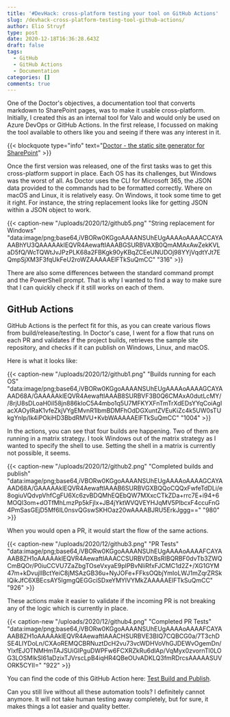 ```yaml
---
title: '#DevHack: cross-platform testing your tool on GitHub Actions'
slug: /devhack-cross-platform-testing-tool-github-actions/
author: Elio Struyf
type: post
date: 2020-12-18T16:36:28.643Z
draft: false
tags:
  - GitHub
  - GitHub Actions
  - Documentation
categories: []
comments: true
---
```


One of the Doctor's objectives, a documentation tool that converts markdown to SharePoint pages, was to make it usable cross-platform. Initially, I created this as an internal tool for Valo and would only be used on Azure DevOps or GitHub Actions. In the first release, I focussed on making the tool available to others like you and seeing if there was any interest in it.

{{< blockquote type="info" text="[Doctor - the static site generator for SharePoint](https://www.eliostruyf.com/doctor-static-site-generator-sharepoint/)" >}}

Once the first version was released, one of the first tasks was to get this cross-platform support in place. Each OS has its challenges, but Windows was the worst of all. As Doctor uses the CLI for Microsoft 365, the JSON data provided to the commands had to be formatted correctly. Where on macOS and Linux, it is relatively easy. On Windows, it took some time to get it right. For instance, the string replacement looks like for getting JSON within a JSON object to work.

{{< caption-new "/uploads/2020/12/github5.png" "String replacement for Windows"  "data:image/png;base64,iVBORw0KGgoAAAANSUhEUgAAAAoAAAACCAYAAABhYU3QAAAAAklEQVR4AewaftIAAABGSURBVAXB0QmAMAxAwZekKVLaD5fQ/WcTQWtJvJPzPLK68a2FBKgk90yKBqZCEeUNUDOj98YYjVqdtYJt7EQmpSjXM3F3fqUkFeU2roWZAAAAAElFTkSuQmCC" "316" >}}

There are also some differences between the standard command prompt and the PowerShell prompt. That is why I wanted to find a way to make sure that I can quickly check if it still works on each of them.

## GitHub Actions

GitHub Actions is the perfect fit for this, as you can create various flows from build/release/testing. In Doctor's case, I went for a flow that runs on each PR and validates if the project builds, retrieves the sample site repository, and checks if it can publish on Windows, Linux, and macOS.

Here is what it looks like:

{{< caption-new "/uploads/2020/12/github1.png" "Builds running for each OS"  "data:image/png;base64,iVBORw0KGgoAAAANSUhEUgAAAAoAAAAGCAYAAAD68A/GAAAAAklEQVR4AewaftIAAAB8SURBVF3B0Q6CMAxA0dutLcMY//8rjU8sDLoaH0iI58jn886kIoC5A4mbo1q5U7MFKYXFnTmTrXdEDsYYqCoiAgIacXAOyIRaK1vfeZkjVYgEMvnR1lbmBDMFhOdDGXuntZVEuKiZc4k5UW0sTUkgYnIp/Ik4iPOkiHD3BbdRMVU+KvbWAAAAAElFTkSuQmCC" "1004" >}}

In the actions, you can see that four builds are happening. Two of them are running in a matrix strategy. I took Windows out of the matrix strategy as I wanted to specify the shell to use. Setting the shell in a matrix is currently not possible, it seems.

{{< caption-new "/uploads/2020/12/github2.png" "Completed builds and publish"  "data:image/png;base64,iVBORw0KGgoAAAANSUhEUgAAAAoAAAAGCAYAAAD68A/GAAAAAklEQVR4AewaftIAAAB6SURBVGXBQQoCQQxFwfeTdDLi/e8ogiuVQdvpVhfCgFU6Xc6zvBDQMhEQEbQW7MXxcCTkZDa+rrc7E+i94+6MOQl3om+dOTfMhLmzPp5kFjIx+JB4jYktWVQVEYHJqMV5PlbcxF4ccuFnG4PmSasGEjD5Mf6IL0nsvQGswSKHOaz20wAAAABJRU5ErkJggg==" "980" >}}

When you would open a PR, it would start the flow of the same actions.

{{< caption-new "/uploads/2020/12/github3.png" "PR Tests"  "data:image/png;base64,iVBORw0KGgoAAAANSUhEUgAAAAoAAAAFCAYAAAB8ZH1oAAAAAklEQVR4AewaftIAAACCSURBVDXBsRIBQRBF0dvTb3ZWQCmBQOr/P0iuCCVU7ZaZbgTOseVxyaE9pIPBvNliRfxFJCMC1d2Z+/XG1GYM47m+kDvujllBctYeiC8jMSAzGB36u+NyJOFe+FFksOQbjYmIoLWJ1mZqrZRSkIQikJfC6XBEcsAY5lgmgQEGGciSDxeYMYlVYMkZAAAAAElFTkSuQmCC" "926" >}}

These actions make it easier to validate if the incoming PR is not breaking any of the logic which is currently in place.

{{< caption-new "/uploads/2020/12/github4.png" "Completed PR Tests"  "data:image/png;base64,iVBORw0KGgoAAAANSUhEUgAAAAoAAAAFCAYAAAB8ZH1oAAAAAklEQVR4AewaftIAAACHSURBVE3BIQ7CQBCG0a/7T3chDSE4LIYDoLn/CXAoREMQCBRNuztDcH2vu73vcWDHVoVhGJDEWvOgemDn/YlxfEJOTNMHmTAJSUiGlPguDWPFw6FCXRZkRu6dlAp/VqMyx0zvornTl0LOG3LOSMIkSI61aDzixTJVrscLpB4iqHR4QBeOUvADKLQ3fmRDrcsAAAAASUVORK5CYII=" "922" >}}

You can find the code of this GitHub Action here: [Test Build and Publish](https://github.com/ValoIntranet/doctor/blob/main/.github/workflows/test-build.yml).

Can you still live without all these automation tools? I definitely cannot anymore. It will not take human testing away completely, but for sure, it makes things a lot easier and quality better.

